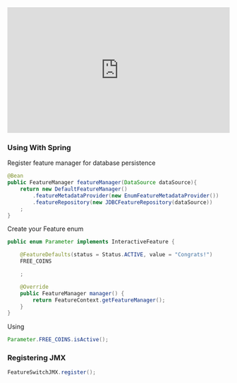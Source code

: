 <iframe frameborder="0" style="width:100%;height:284px;" src="https://www.draw.io/?lightbox=1&highlight=0000ff&edit=_blank&layers=1&nav=1&title=toggle-first-architecture.drawio#Uhttps%3A%2F%2Fdrive.google.com%2Fuc%3Fid%3D1ri4A7a6Ze788m9iErIf1gYs3fWc7lPDz%26export%3Ddownload"></iframe>

### Using With Spring

Register feature manager for database persistence

```java
@Bean
public FeatureManager featureManager(DataSource dataSource){
	return new DefaultFeatureManager()
		.featureMetadataProvider(new EnumFeatureMetadataProvider())
		.featureRepository(new JDBCFeatureRepository(dataSource))
	;
}
```

Create your Feature enum

```java
public enum Parameter implements InteractiveFeature {

	@FeatureDefaults(status = Status.ACTIVE, value = "Congrats!")
	FREE_COINS

	;

	@Override
	public FeatureManager manager() {
		return FeatureContext.getFeatureManager();
	}
}
```

Using

```java
Parameter.FREE_COINS.isActive();
```

### Registering JMX

```java
FeatureSwitchJMX.register();
```
